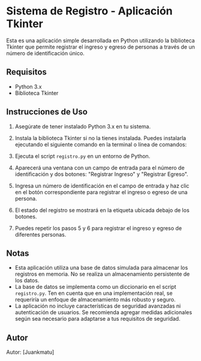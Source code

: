 # Sistema de Registro - Aplicación Tkinter

Esta es una aplicación simple desarrollada en Python utilizando la biblioteca Tkinter que permite registrar el ingreso y egreso de personas a través de un número de identificación único.

## Requisitos

- Python 3.x
- Biblioteca Tkinter

## Instrucciones de Uso

1. Asegúrate de tener instalado Python 3.x en tu sistema.
2. Instala la biblioteca Tkinter si no la tienes instalada. Puedes instalarla ejecutando el siguiente comando en la terminal o línea de comandos:


3. Ejecuta el script `registro.py` en un entorno de Python.

4. Aparecerá una ventana con un campo de entrada para el número de identificación y dos botones: "Registrar Ingreso" y "Registrar Egreso".

5. Ingresa un número de identificación en el campo de entrada y haz clic en el botón correspondiente para registrar el ingreso o egreso de una persona.

6. El estado del registro se mostrará en la etiqueta ubicada debajo de los botones.

7. Puedes repetir los pasos 5 y 6 para registrar el ingreso y egreso de diferentes personas.

## Notas

- Esta aplicación utiliza una base de datos simulada para almacenar los registros en memoria. No se realiza un almacenamiento persistente de los datos.
- La base de datos se implementa como un diccionario en el script `registro.py`. Ten en cuenta que en una implementación real, se requeriría un enfoque de almacenamiento más robusto y seguro.
- La aplicación no incluye características de seguridad avanzadas ni autenticación de usuarios. Se recomienda agregar medidas adicionales según sea necesario para adaptarse a tus requisitos de seguridad.

## Autor

Autor: [Juankmatu]


